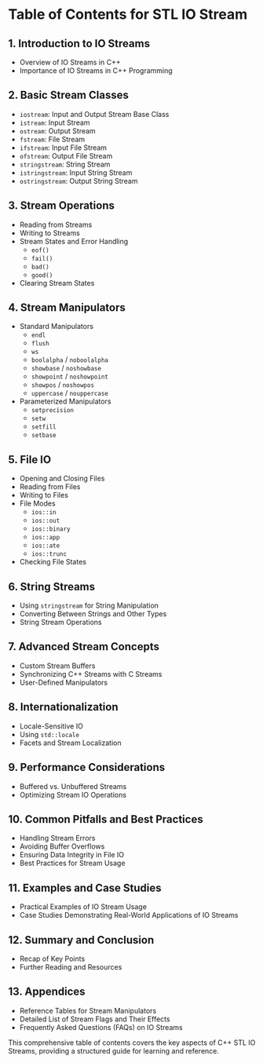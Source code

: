 # Table of Contents for STL IO Stream

## 1. Introduction to IO Streams
   - Overview of IO Streams in C++
   - Importance of IO Streams in C++ Programming

## 2. Basic Stream Classes
   - `iostream`: Input and Output Stream Base Class
   - `istream`: Input Stream
   - `ostream`: Output Stream
   - `fstream`: File Stream
   - `ifstream`: Input File Stream
   - `ofstream`: Output File Stream
   - `stringstream`: String Stream
   - `istringstream`: Input String Stream
   - `ostringstream`: Output String Stream

## 3. Stream Operations
   - Reading from Streams
   - Writing to Streams
   - Stream States and Error Handling
      - `eof()`
      - `fail()`
      - `bad()`
      - `good()`
   - Clearing Stream States

## 4. Stream Manipulators
   - Standard Manipulators
      - `endl`
      - `flush`
      - `ws`
      - `boolalpha` / `noboolalpha`
      - `showbase` / `noshowbase`
      - `showpoint` / `noshowpoint`
      - `showpos` / `noshowpos`
      - `uppercase` / `nouppercase`
   - Parameterized Manipulators
      - `setprecision`
      - `setw`
      - `setfill`
      - `setbase`

## 5. File IO
   - Opening and Closing Files
   - Reading from Files
   - Writing to Files
   - File Modes
      - `ios::in`
      - `ios::out`
      - `ios::binary`
      - `ios::app`
      - `ios::ate`
      - `ios::trunc`
   - Checking File States

## 6. String Streams
   - Using `stringstream` for String Manipulation
   - Converting Between Strings and Other Types
   - String Stream Operations

## 7. Advanced Stream Concepts
   - Custom Stream Buffers
   - Synchronizing C++ Streams with C Streams
   - User-Defined Manipulators

## 8. Internationalization
   - Locale-Sensitive IO
   - Using `std::locale`
   - Facets and Stream Localization

## 9. Performance Considerations
   - Buffered vs. Unbuffered Streams
   - Optimizing Stream IO Operations

## 10. Common Pitfalls and Best Practices
   - Handling Stream Errors
   - Avoiding Buffer Overflows
   - Ensuring Data Integrity in File IO
   - Best Practices for Stream Usage

## 11. Examples and Case Studies
   - Practical Examples of IO Stream Usage
   - Case Studies Demonstrating Real-World Applications of IO Streams

## 12. Summary and Conclusion
   - Recap of Key Points
   - Further Reading and Resources

## 13. Appendices
   - Reference Tables for Stream Manipulators
   - Detailed List of Stream Flags and Their Effects
   - Frequently Asked Questions (FAQs) on IO Streams

This comprehensive table of contents covers the key aspects of C++ STL IO Streams, providing a structured guide for learning and reference.